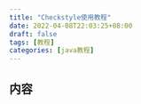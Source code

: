 ```yaml
---
title: "Checkstyle使用教程"
date: 2022-04-08T22:03:25+08:00
draft: false
tags: [教程]
categories: [java教程]
---
```

## 内容